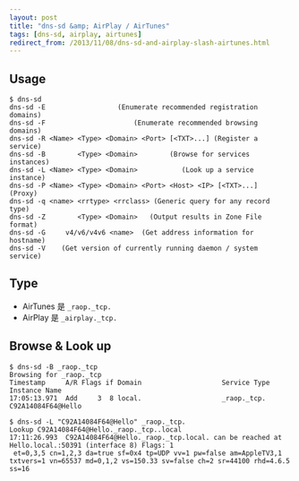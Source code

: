 ```yaml
---
layout: post
title: "dns-sd &amp; AirPlay / AirTunes"
tags: [dns-sd, airplay, airtunes]
redirect_from: /2013/11/08/dns-sd-and-airplay-slash-airtunes.html
---
```


## Usage

    $ dns-sd
    dns-sd -E                  (Enumerate recommended registration domains)
    dns-sd -F                      (Enumerate recommended browsing domains)
    dns-sd -R <Name> <Type> <Domain> <Port> [<TXT>...] (Register a service)
    dns-sd -B        <Type> <Domain>        (Browse for services instances)
    dns-sd -L <Name> <Type> <Domain>           (Look up a service instance)
    dns-sd -P <Name> <Type> <Domain> <Port> <Host> <IP> [<TXT>...]  (Proxy)
    dns-sd -q <name> <rrtype> <rrclass> (Generic query for any record type)
    dns-sd -Z        <Type> <Domain>   (Output results in Zone File format)
    dns-sd -G     v4/v6/v4v6 <name>  (Get address information for hostname)
    dns-sd -V    (Get version of currently running daemon / system service)

## Type

- AirTunes 是 `_raop._tcp.`
- AirPlay 是 `_airplay._tcp.`

## Browse & Look up

    $ dns-sd -B _raop._tcp
    Browsing for _raop._tcp
    Timestamp     A/R Flags if Domain                    Service Type              Instance Name
    17:05:13.971  Add     3  8 local.                    _raop._tcp.               C92A14084F64@Hello

    $ dns-sd -L "C92A14084F64@Hello" _raop._tcp.
    Lookup C92A14084F64@Hello._raop._tcp..local
    17:11:26.993  C92A14084F64@Hello._raop._tcp.local. can be reached at Hello.local.:50391 (interface 8) Flags: 1
     et=0,3,5 cn=1,2,3 da=true sf=0x4 tp=UDP vv=1 pw=false am=AppleTV3,1 txtvers=1 vn=65537 md=0,1,2 vs=150.33 sv=false ch=2 sr=44100 rhd=4.6.5 ss=16

